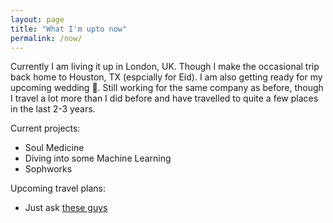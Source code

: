 ```yaml
---
layout: page
title: "What I'm upto now"
permalink: /now/
---
```


Currently I am living it up in London, UK. Though I make the occasional trip back home to Houston, TX (espcially for Eid). I am also getting ready for my upcoming wedding :couple:. Still working for the same company as before, though I travel a lot more than I did before and have travelled to quite a few places in the last 2-3 years.

Current projects:

* Soul Medicine
* Diving into some Machine Learning
* Sophworks

Upcoming travel plans:

* Just ask [these guys](https://en.wikipedia.org/wiki/Five_Eyes)